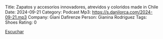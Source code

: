 Title: Zapatos y accesorios innovadores, atrevidos y coloridos made in Chile
Date: 2024-09-21
Category: Podcast
Mp3: https://s.danilorca.com/2024-09-21.mp3
Company: Giani Dafirenze
Person: Gianina Rodriguez
Tags: Shoes
Rating: 0

<a href="https://s.danilorca.com/2024-09-21.mp3" type="audio/mpeg">
Escuchar
</a>
